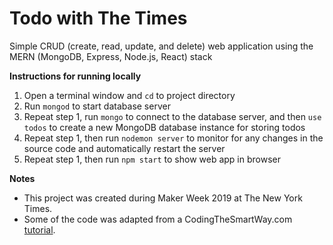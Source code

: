 # Todo with The Times
Simple CRUD (create, read, update, and delete) web application using the MERN (MongoDB, Express, Node.js, React) stack

**Instructions for running locally**
1. Open a terminal window and `cd` to project directory
2. Run `mongod` to start database server
3. Repeat step 1, run `mongo` to connect to the database server, and then `use todos` to create a new MongoDB database instance for storing todos
4. Repeat step 1, then run `nodemon server` to monitor for any changes in the source code and automatically restart the server
5. Repeat step 1, then run `npm start` to show web app in browser


**Notes**
- This project was created during Maker Week 2019 at The New York Times.
- Some of the code was adapted from a CodingTheSmartWay.com [tutorial](https://codingthesmartway.com/the-mern-stack-tutorial-building-a-react-crud-application-from-start-to-finish-part-1/).
